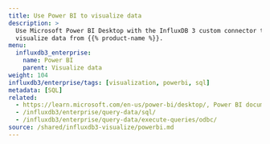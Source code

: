 ```yaml
---
title: Use Power BI to visualize data
description: >
  Use Microsoft Power BI Desktop with the InfluxDB 3 custom connector to query and
  visualize data from {{% product-name %}}.
menu:
  influxdb3_enterprise:
    name: Power BI
    parent: Visualize data
weight: 104
influxdb3/enterprise/tags: [visualization, powerbi, sql]
metadata: [SQL]
related:
  - https://learn.microsoft.com/en-us/power-bi/desktop/, Power BI documentation
  - /influxdb3/enterprise/query-data/sql/
  - /influxdb3/enterprise/query-data/execute-queries/odbc/
source: /shared/influxdb3-visualize/powerbi.md
---
```


<!-- //SOURCE content/shared/influxdb3-visualize/powerbi.md -->